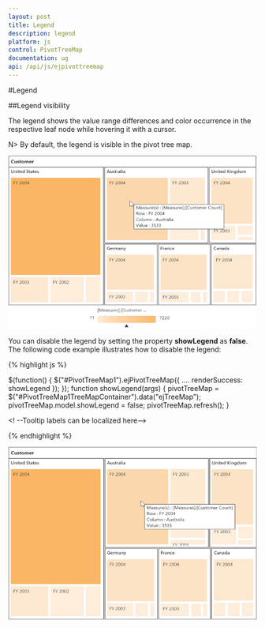 ```yaml
---
layout: post
title: Legend
description: legend
platform: js
control: PivotTreeMap
documentation: ug
api: /api/js/ejpivottreemap
---
```


#Legend

##Legend visibility

The legend shows the value range differences and color occurrence in the respective leaf node while hovering it with a cursor.

N> By default, the legend is visible in the pivot tree map.

![](Legend_images/Legend_img1.png)

You can disable the legend by setting the property **showLegend** as **false**. The following code example illustrates how to disable the legend:

{% highlight js %}

 $(function() { 
        $("#PivotTreeMap1").ejPivotTreeMap({ 
            ....
            renderSuccess: showLegend 
       }); 
});
function showLegend(args) {	
        pivotTreeMap = $("#PivotTreeMap1TreeMapContainer").data("ejTreeMap");
        pivotTreeMap.model.showLegend = false;
        pivotTreeMap.refresh();
} 
</script>

<! --Tooltip labels can be localized here-->
<script id="tooltipTemplate" type="application/jsrender">
    <div style="background:White; color:black; font-size:12px; font-weight:normal; border: 1px solid #4D4D4D; white-space: nowrap;border-radius: 2px; margin-right: 25px; min-width: 110px;padding-right: 5px; padding-left: 5px; padding-bottom: 2px ;width: auto; height: auto;">
        <div>Measure(s) : {{:~Measures(#data)}}</div><div>Row : {{:~Row(#data)}}</div><div>Column : {{:~Column(#data)}}</div><div>Value : {{:~Value(#data)}}</div>
    </div>
</script>

{% endhighlight %}

![](Legend_images/Legend_img2.png)